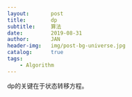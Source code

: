 ```yaml
---
layout:       post
title:        dp
subtitle:     算法
date:         2019-08-31
author:       JAN
header-img:   img/post-bg-universe.jpg
catalog:      true
tags:
    - Algorithm
---
```


dp的关键在于状态转移方程。
